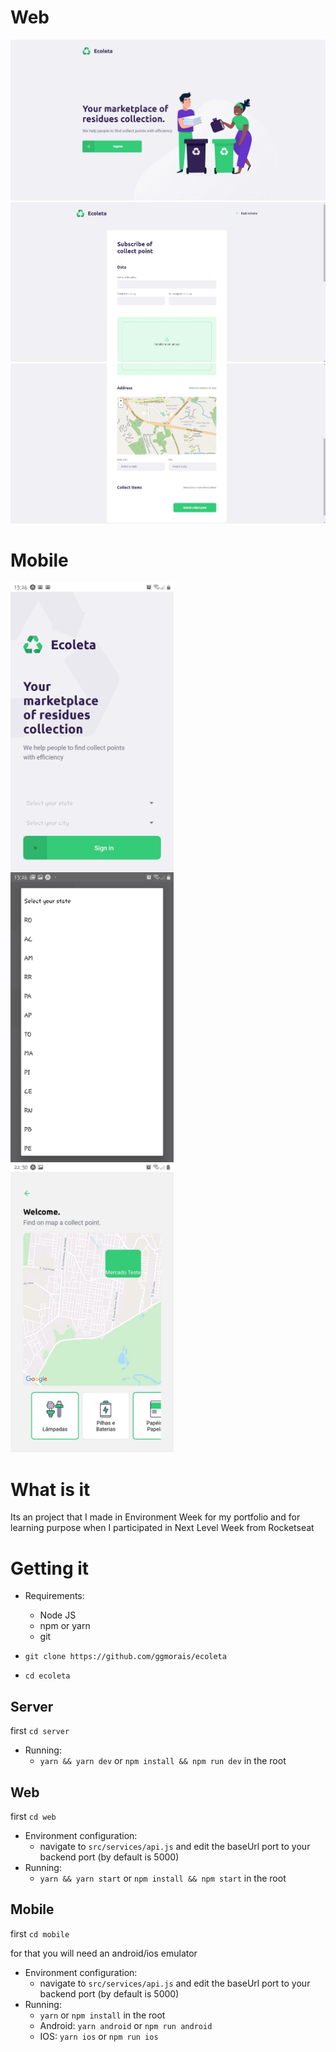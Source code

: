 # Web

![Image of register](https://github.com/ggmorais/ecoleta/blob/master/web/examples/web_01.png)
![Image of logon](https://github.com/ggmorais/ecoleta/blob/master/web/examples/web_02.png)
![Image of profile](https://github.com/ggmorais/ecoleta/blob/master/web/examples/web_03.png)

# Mobile
<img width="261" height="464" align="left" src="https://github.com/ggmorais/ecoleta/blob/master/mobile/examples/mobile_01_selector.jpeg" />
<img width="261" height="464" align="left" src="https://github.com/ggmorais/ecoleta/blob/master/mobile/examples/mobile_03.jpeg" />
<img width="261" height="464"  src="https://github.com/ggmorais/ecoleta/blob/master/mobile/examples/mobile_02.jpeg" />

# What is it
Its an project that I made in Environment Week for my portfolio and for learning purpose when I participated in Next Level Week from Rocketseat

# Getting it

* Requirements:
  * Node JS
  * npm or yarn
  * git

* `git clone https://github.com/ggmorais/ecoleta`
* `cd ecoleta`

## Server

first `cd server`

* Running:
  * `yarn && yarn dev` or `npm install && npm run dev` in the root

## Web

first `cd web`

* Environment configuration:
  * navigate to `src/services/api.js` and edit the baseUrl port to your backend port (by default is 5000)
* Running:
  * `yarn && yarn start` or `npm install && npm start` in the root


## Mobile

first `cd mobile`

for that you will need an android/ios emulator

* Environment configuration:
  * navigate to `src/services/api.js` and edit the baseUrl port to your backend port (by default is 5000)
* Running:
  * `yarn` or `npm install` in the root
  * Android: `yarn android` or `npm run android`
  * IOS: `yarn ios` or `npm run ios`

